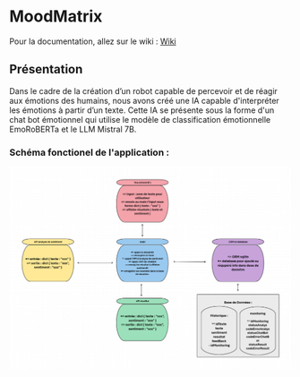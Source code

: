# MoodMatrix

Pour la documentation, allez sur le wiki : [Wiki](https://github.com/data-IA-2023/MoodMatrix/wiki)

## Présentation

Dans le cadre de la création d’un robot capable de percevoir et de réagir aux émotions des humains, nous avons créé une IA capable d'interpréter les émotions à partir d’un texte.
Cette IA se présente sous la forme d'un chat bot émotionnel qui utilise le modèle de classification émotionnelle EmoRoBERTa et le LLM Mistral 7B.

### Schéma fonctionel de l'application :
![](https://github.com/data-IA-2023/MoodMatrix/blob/main/ressource/moodMatrix.png?raw=true)

